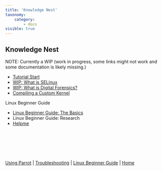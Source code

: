 ```yaml
---
title: 'Knowledge Nest'
taxonomy:
    category:
        - docs
visible: true
---
```


## Knowledge Nest

NOTE: Currently a WIP (work in progress, some links might not work and some documentation is likely missing.)

- [Tutorial Start](tutorial-start.md)
- [WIP: What is SELinux](selinux.md)
- [WIP: What is Digital Forensics?](forensics.md)
- [Compiling a Custom Kernel](compile-custom-k.md)

Linux Beginner Guide
- [Linux Beginner Guide: The Basics](lbg-basics.md)
- Linux Beginner Guide: Research
- [Helpme](helpme.md)

&nbsp;

&nbsp;

&nbsp;

[Using Parrot](https://docs.parrotlinux.org/info/start/) | [Troubleshooting](https://docs.parrotlinux.org/trbl/start/) | [Linux Beginner Guide](https://docs.parrotlinux.org/library/lbg-basics/) | [Home](https://docs.parrotlinux.org/)

